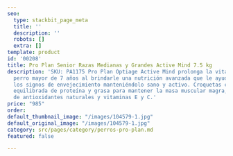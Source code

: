```yaml
---
seo:
  type: stackbit_page_meta
  title: ''
  description: ''
  robots: []
  extra: []
template: product
id: '00208'
title: Pro Plan Senior Razas Medianas y Grandes Active Mind 7.5 kg
description: 'SKU: PA1175 Pro Plan Optiage Active Mind prolonga la vitalidad de tu
  perro mayor de 7 años al brindarle una nutrición avanzada que le ayudará a retrasar
  los signos de envejecimiento manteniéndolo sano y activo. Croquetas con una proporción
  equilibrada de proteína y grasa para mantener la masa muscular magra, una combinación
  de antioxidantes naturales y vitaminas E y C.'
price: "985"
order: 
default_thumbnail_image: "/images/104579-1.jpg"
default_original_image: "/images/104579-1.jpg"
category: src/pages/category/perros-pro-plan.md
featured: false

---
```

